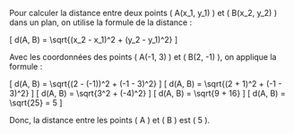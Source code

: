 Pour calculer la distance entre deux points \( A(x_1, y_1) \) et \( B(x_2, y_2) \) dans un plan, on utilise la formule de la distance :

\[
d(A, B) = \sqrt{(x_2 - x_1)^2 + (y_2 - y_1)^2}
\]

Avec les coordonnées des points \( A(-1, 3) \) et \( B(2, -1) \), on applique la formule :

\[
d(A, B) = \sqrt{(2 - (-1))^2 + (-1 - 3)^2}
\]
\[
d(A, B) = \sqrt{(2 + 1)^2 + (-1 - 3)^2}
\]
\[
d(A, B) = \sqrt{3^2 + (-4)^2}
\]
\[
d(A, B) = \sqrt{9 + 16}
\]
\[
d(A, B) = \sqrt{25} = 5
\]

Donc, la distance entre les points \( A \) et \( B \) est \( 5 \).
